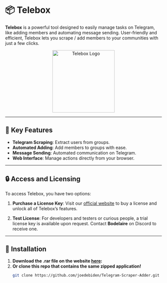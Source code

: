 # 📦 Telebox

**Telebox** is a powerful tool designed to easily manage tasks on Telegram, like adding members and automating message sending. User-friendly and efficient, Telebox lets you scrape / add members to your communities with just a few clicks.

<p align="center">
  <img src="path/to/logo.png" alt="Telebox Logo" width="200">
</p>

---

## 🌟 Key Features

- **Telegram Scraping**: Extract users from groups.
- **Automated Adding**: Add members to groups with ease.
- **Message Sending**: Automated communication on Telegram.
- **Web Interface**: Manage actions directly from your browser.

---

## 🔒 Access and Licensing

To access Telebox, you have two options:

1. **Purchase a License Key**: Visit our [official website](https://telegram-toolbox.online/) to buy a license and unlock all of Telebox’s features.

2. **Test License**: For developers and testers or curious people, a trial license key is available upon request. Contact **Bodelaire** on Discord to receive one.

---

## 🚀 Installation

1. **Download the .rar file on the website [here](https://telegram-toolbox.online/software/download/telebox-app.rar):**
2. **Or clone this repo that contains the same zipped application!**
   ```bash
   git clone https://github.com/joedebiden/Telegram-Scraper-Adder.git
